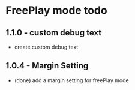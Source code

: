 # FreePlay mode todo

## 1.1.0 - custom debug text
* create custom debug text

## 1.0.4 - Margin Setting
* (done) add a margin setting for freePlay mode